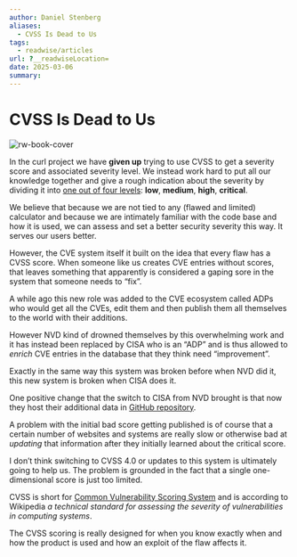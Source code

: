 ```yaml
---
author: Daniel Stenberg
aliases:
  - CVSS Is Dead to Us
tags:
  - readwise/articles
url: ?__readwiseLocation=
date: 2025-03-06
summary:
---
```

# CVSS Is Dead to Us

![rw-book-cover](https://daniel.haxx.se/blog/wp-content/uploads/2023/08/9-8-critical.jpg)

In the curl project we have **given up** trying to use CVSS to get a severity score and associated severity level. [](https://read.readwise.io/read/01jnnqzrajmg9evwpvwb8mrafs)
We instead work hard to put all our knowledge together and give a rough indication about the severity by dividing it into [one out of four levels](https://curl.se/dev/vuln-disclosure.html#severity-levels): **low**, **medium**, **high**, **critical**. [](https://read.readwise.io/read/01jnnr00n7eqft0cnhbahh2fzw)

We believe that because we are not tied to any (flawed and limited) calculator and because we are intimately familiar with the code base and how it is used, we can assess and set a better security severity this way. It serves our users better. [](https://read.readwise.io/read/01jnnr2m3b8gnj7kz7bkvesg8e)

However, the CVE system itself it built on the idea that every flaw has a CVSS score. When someone like us creates CVE entries without scores, that leaves something that apparently is considered a gaping sore in the system that someone needs to “fix”. [](https://read.readwise.io/read/01jnnr5fxnmj64yk216gq33vjt)

A while ago this new role was added to the CVE ecosystem called ADPs [](https://read.readwise.io/read/01jnnr60s8kxkfveyxkfx8179g) who would get all the CVEs, edit them and then publish them all themselves to the world with their additions. [](https://read.readwise.io/read/01jnnr6tv3rmrgnkk5jy37bp58)

However NVD kind of drowned themselves by this overwhelming work and it has instead been replaced by CISA who is an “ADP” and is thus allowed to *enrich* CVE entries in the database that they think need “improvement”. [](https://read.readwise.io/read/01jnnr7e0rkdn8vtjc650f7p53)

Exactly in the same way this system was broken before when NVD did it, this new system is broken when CISA does it. [](https://read.readwise.io/read/01jnnr8d3p8pqf9acwtdrpyp18)

One positive change that the switch to CISA from NVD brought is that now they host their additional data in [GitHub repository](https://github.com/cisagov/vulnrichment). [](https://read.readwise.io/read/01jnnrh7w6nkk98p73y05gns63)

A problem with the initial bad score getting published is of course that a certain number of websites and systems are really slow or otherwise bad at *updating* that information after they initially learned about the critical score. [](https://read.readwise.io/read/01jnnrmhx4809d972crhmmysm0)

I don’t think switching to CVSS 4.0 or updates to this system is ultimately going to help us. The problem is grounded in the fact that a single one-dimensional score is just too limited. [](https://read.readwise.io/read/01jnnrrwnrk0vbfetnf0fe2j9d)

CVSS is short for [Common Vulnerability Scoring System](https://en.wikipedia.org/wiki/Common_Vulnerability_Scoring_System) and is according to Wikipedia *a technical standard for assessing the severity of vulnerabilities in computing systems*. [](https://read.readwise.io/read/01jnnnz15g8jjqp01h2dbkbvsq)

The CVSS scoring is really designed for when you know exactly when and how the product is used and how an exploit of the flaw affects it. [](https://read.readwise.io/read/01jnnpa0v0h2q1vr3f8w7byb66)

